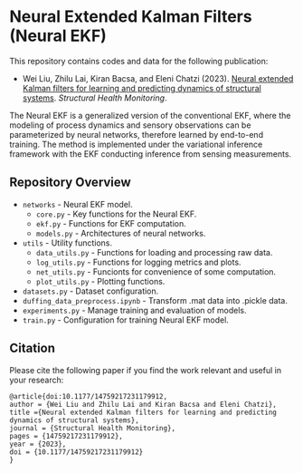 # Neural Extended Kalman Filters (Neural EKF)
 
This repository contains codes and data for the following publication:
* Wei Liu, Zhilu Lai, Kiran Bacsa, and Eleni Chatzi (2023). [Neural extended Kalman filters for learning and predicting dynamics of structural systems](https://doi.org/10.1177/14759217231179912). *Structural Health Monitoring*.

The Neural EKF is a generalized version of the conventional EKF, where the modeling of process dynamics and sensory observations can be parameterized by neural networks, therefore learned by end-to-end training. The method is implemented under the variational inference framework with the EKF conducting inference from sensing measurements.

## Repository Overview
 * `networks` - Neural EKF model.
   * `core.py` - Key functions for the Neural EKF.
   * `ekf.py` - Functions for EKF computation.
   * `models.py` - Architectures of neural networks.
 * `utils` - Utility functions.
   * `data_utils.py` - Functions for loading and processing raw data.
   * `log_utils.py` - Functions for logging metrics and plots.
   * `net_utils.py` - Funcionts for convenience of some computation.
   * `plot_utils.py` - Plotting functions.
 * `datasets.py` - Dataset configuration.
 * `duffing_data_preprocess.ipynb` - Transform .mat data into .pickle data.
 * `experiments.py` - Manage training and evaluation of models.
 * `train.py` - Configuration for training Neural EKF model.

## Citation
Please cite the following paper if you find the work relevant and useful in your research:
```
@article{doi:10.1177/14759217231179912,
author = {Wei Liu and Zhilu Lai and Kiran Bacsa and Eleni Chatzi},
title ={Neural extended Kalman filters for learning and predicting dynamics of structural systems},
journal = {Structural Health Monitoring},
pages = {14759217231179912},
year = {2023},
doi = {10.1177/14759217231179912}
}
```
